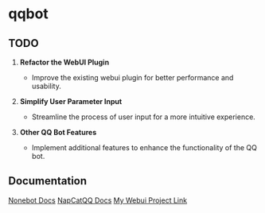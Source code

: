 # qqbot

## TODO

1. **Refactor the WebUI Plugin**
   - Improve the existing webui plugin for better performance and usability.

2. **Simplify User Parameter Input**
   - Streamline the process of user input for a more intuitive experience.

3. **Other QQ Bot Features**
   - Implement additional features to enhance the functionality of the QQ bot.

## Documentation

[Nonebot Docs](https://nonebot.dev/)
[NapCatQQ Docs](https://napneko.github.io/zh-CN/)
[My Webui Project Link](https://github.com/RichardXue123/stable-diffusion-webui)
